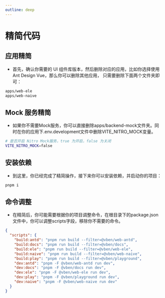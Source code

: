 ```yaml
---
outline: deep
---
```


# 精简代码
## 应用精简
* 首先，确认你需要的 UI 组件库版本，然后删除对应的应用，比如你选择使用 Ant Design Vue，那么你可以删除其他应用， 只需要删除下面两个文件夹即可：
```bash
apps/web-ele
apps/web-naive
```

## Mock 服务精简
* 如果你不需要Mock服务，你可以直接删除apps/backend-mock文件夹。同时在你的应用下.env.development文件中删除VITE_NITRO_MOCK变量。
```bash
# 是否开启 Nitro Mock服务，true 为开启，false 为关闭
VITE_NITRO_MOCK=false
```

## 安装依赖
* 到这里，你已经完成了精简操作，接下来你可以安装依赖，并启动你的项目：
```bash
pnpm i
```

## 命令调整
* 在精简后，你可能需要根据你的项目调整命令，在根目录下的package.json文件中，你可以调整scripts字段，移除你不需要的命令。
```json
{
  "scripts": {
    "build:antd": "pnpm run build --filter=@vben/web-antd",
    "build:docs": "pnpm run build --filter=@vben/docs",
    "build:ele": "pnpm run build --filter=@vben/web-ele",
    "build:naive": "pnpm run build --filter=@vben/web-naive",
    "build:play": "pnpm run build --filter=@vben/playground",
    "dev:antd": "pnpm -F @vben/web-antd run dev",
    "dev:docs": "pnpm -F @vben/docs run dev",
    "dev:ele": "pnpm -F @vben/web-ele run dev",
    "dev:play": "pnpm -F @vben/playground run dev",
    "dev:naive": "pnpm -F @vben/web-naive run dev"
  }
}   
```
